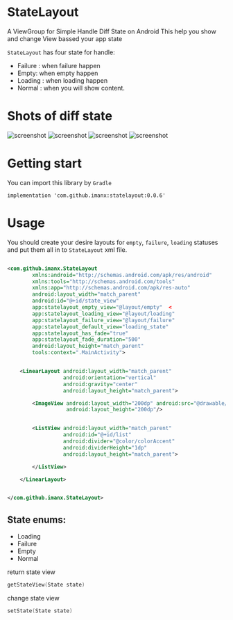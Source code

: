 # StateLayout
A ViewGroup for Simple Handle Diff State on Android
This help you show and change View bassed your app state


`StateLayout` has four state for handle:

* Failure : when failure happen
* Empty: when empty happen
* Loading : when loading happen
* Normal : when you will show content.


# Shots of diff state

![screenshot](https://github.com/ImanX/StateLayout/blob/master/s_load.jpg?raw=true)
![screenshot](https://github.com/ImanX/StateLayout/blob/master/s_empty.jpg?raw=true)
![screenshot](https://github.com/ImanX/StateLayout/blob/master/s_failure.jpg?raw=true)
![screenshot](https://github.com/ImanX/StateLayout/blob/master/s_normal.jpg?raw=true)


# Getting start
You can import this library by `Gradle`
```
implementation 'com.github.imanx:statelayout:0.0.6'
```

# Usage

You should create your desire layouts for `empty`, `failure`, `loading` statuses and put them all in to `StateLayout` xml file.

```xml

<com.github.imanx.StateLayout
        xmlns:android="http://schemas.android.com/apk/res/android"
        xmlns:tools="http://schemas.android.com/tools"
        xmlns:app="http://schemas.android.com/apk/res-auto"
        android:layout_width="match_parent"
        android:id="@+id/state_view"
        app:statelayout_empty_view="@layout/empty"  <
        app:statelayout_loading_view="@layout/loading"
        app:statelayout_failure_view="@layout/failure"
        app:statelayout_default_view="loading_state"
        app:statelayout_has_fade="true"
        app:statelayout_fade_duration="500"
        android:layout_height="match_parent"
        tools:context=".MainActivity">


    <LinearLayout android:layout_width="match_parent"
                  android:orientation="vertical"
                  android:gravity="center"
                  android:layout_height="match_parent">

        <ImageView android:layout_width="200dp" android:src="@drawable/ic_info_black_48dp"
                   android:layout_height="200dp"/>


        <ListView android:layout_width="match_parent"
                  android:id="@+id/list"
                  android:divider="@color/colorAccent"
                  android:dividerHeight="1dp"
                  android:layout_height="match_parent">

        </ListView>

    </LinearLayout>


</com.github.imanx.StateLayout>

```

## State enums:
-  Loading
-  Failure
-  Empty
-  Normal

return state view
```Kotlin
getStateView(State state)
```

change state view 
```Kotlin
setState(State state)
``` 

